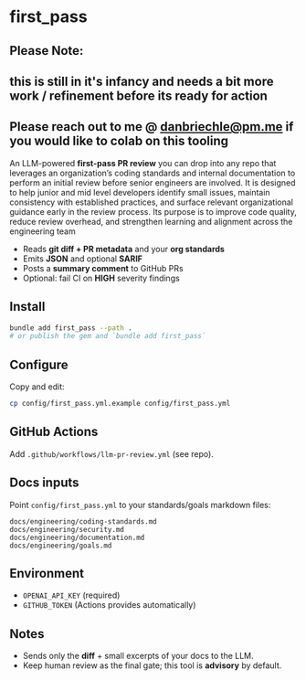 # first_pass
## Please Note: 
## this is still in it's infancy and needs a bit more work / refinement before its ready for action
## Please reach out to me @ danbriechle@pm.me if you would like to colab on this tooling 

An LLM-powered **first-pass PR review** you can drop into any repo that leverages an organization’s coding standards 
and internal documentation to perform an initial review before senior engineers are involved. It is designed to help
junior and mid level developers identify small issues, maintain consistency with established practices, and surface relevant
organizational guidance early in the review process. Its purpose is to improve code quality, reduce review overhead,
and strengthen learning and alignment across the engineering team

- Reads **git diff + PR metadata** and your **org standards**
- Emits **JSON** and optional **SARIF**
- Posts a **summary comment** to GitHub PRs
- Optional: fail CI on **HIGH** severity findings

## Install
```bash
bundle add first_pass --path .
# or publish the gem and `bundle add first_pass`
```

## Configure
Copy and edit:
```bash
cp config/first_pass.yml.example config/first_pass.yml
```

## GitHub Actions
Add `.github/workflows/llm-pr-review.yml` (see repo).

## Docs inputs
Point `config/first_pass.yml` to your standards/goals markdown files:
```
docs/engineering/coding-standards.md
docs/engineering/security.md
docs/engineering/documentation.md
docs/engineering/goals.md
```

## Environment
- `OPENAI_API_KEY` (required)
- `GITHUB_TOKEN` (Actions provides automatically)

## Notes
- Sends only the **diff** + small excerpts of your docs to the LLM.
- Keep human review as the final gate; this tool is **advisory** by default.
